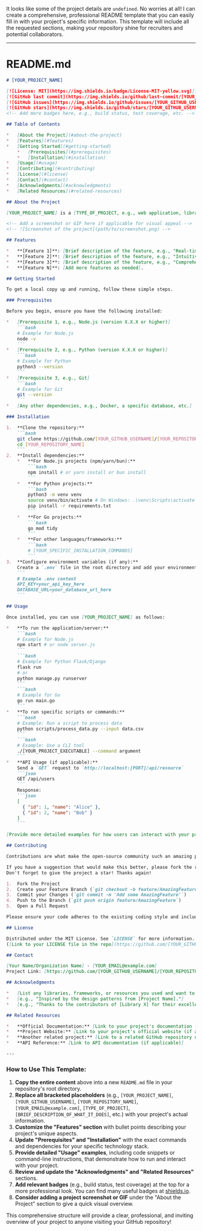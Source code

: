 It looks like some of the project details are `undefined`. No worries at all! I can create a comprehensive, professional README template that you can easily fill in with your project's specific information. This template will include all the requested sections, making your repository shine for recruiters and potential collaborators.

---

# README.md

```markdown
# [YOUR_PROJECT_NAME]

[![License: MIT](https://img.shields.io/badge/License-MIT-yellow.svg)](https://opensource.org/licenses/MIT)
[![GitHub last commit](https://img.shields.io/github/last-commit/[YOUR_GITHUB_USERNAME]/[YOUR_REPOSITORY_NAME])](https://github.com/[YOUR_GITHUB_USERNAME]/[YOUR_REPOSITORY_NAME]/commits/main)
[![GitHub issues](https://img.shields.io/github/issues/[YOUR_GITHUB_USERNAME]/[YOUR_REPOSITORY_NAME])](https://github.com/[YOUR_GITHUB_USERNAME]/[YOUR_REPOSITORY_NAME]/issues)
[![GitHub stars](https://img.shields.io/github/stars/[YOUR_GITHUB_USERNAME]/[YOUR_REPOSITORY_NAME])](https://github.com/[YOUR_GITHUB_USERNAME]/[YOUR_REPOSITORY_NAME]/stargazers)
<!-- Add more badges here, e.g., build status, test coverage, etc. -->

## Table of Contents

*   [About the Project](#about-the-project)
*   [Features](#features)
*   [Getting Started](#getting-started)
    *   [Prerequisites](#prerequisites)
    *   [Installation](#installation)
*   [Usage](#usage)
*   [Contributing](#contributing)
*   [License](#license)
*   [Contact](#contact)
*   [Acknowledgments](#acknowledgments)
*   [Related Resources](#related-resources)

## About the Project

[YOUR_PROJECT_NAME] is a [TYPE_OF_PROJECT, e.g., web application, library, command-line tool] designed to [BRIEF_DESCRIPTION_OF_WHAT_IT_DOES_AND_ITS_MAIN_PURPOSE]. It aims to [STATE_THE_PROBLEM_IT_SOLVES_OR_THE_VALUE_IT_PROVIDES]. Built with [KEY_TECHNOLOGIES_USED, e.g., Python, React, Node.js, Go], this project offers a [KEY_BENEFIT, e.g., robust, efficient, user-friendly] solution for [TARGET_AUDIENCE_OR_USE_CASE].

<!-- Add a screenshot or GIF here if applicable for visual appeal -->
<!-- ![Screenshot of the project](path/to/screenshot.png) -->

## Features

*   **[Feature 1]**: [Brief description of the feature, e.g., "Real-time data synchronization."].
*   **[Feature 2]**: [Brief description of the feature, e.g., "Intuitive API for easy integration."].
*   **[Feature 3]**: [Brief description of the feature, e.g., "Comprehensive test suite ensuring reliability."].
*   **[Feature N]**: [Add more features as needed].

## Getting Started

To get a local copy up and running, follow these simple steps.

### Prerequisites

Before you begin, ensure you have the following installed:

*   [Prerequisite 1, e.g., Node.js (version X.X.X or higher)]
    ```bash
    # Example for Node.js
    node -v
    ```
*   [Prerequisite 2, e.g., Python (version X.X.X or higher)]
    ```bash
    # Example for Python
    python3 --version
    ```
*   [Prerequisite 3, e.g., Git]
    ```bash
    # Example for Git
    git --version
    ```
*   [Any other dependencies, e.g., Docker, a specific database, etc.]

### Installation

1.  **Clone the repository:**
    ```bash
    git clone https://github.com/[YOUR_GITHUB_USERNAME]/[YOUR_REPOSITORY_NAME].git
    cd [YOUR_REPOSITORY_NAME]
    ```
2.  **Install dependencies:**
    *   **For Node.js projects (npm/yarn/bun):**
        ```bash
        npm install # or yarn install or bun install
        ```
    *   **For Python projects:**
        ```bash
        python3 -m venv venv
        source venv/bin/activate # On Windows: .\venv\Scripts\activate
        pip install -r requirements.txt
        ```
    *   **For Go projects:**
        ```bash
        go mod tidy
        ```
    *   **For other languages/frameworks:**
        ```bash
        # [YOUR_SPECIFIC_INSTALLATION_COMMANDS]
        ```
3.  **Configure environment variables (if any):**
    Create a `.env` file in the root directory and add your environment variables.
    ```
    # Example .env content
    API_KEY=your_api_key_here
    DATABASE_URL=your_database_url_here
    ```

## Usage

Once installed, you can use [YOUR_PROJECT_NAME] as follows:

*   **To run the application/server:**
    ```bash
    # Example for Node.js
    npm start # or node server.js
    ```
    ```bash
    # Example for Python Flask/Django
    flask run
    # or
    python manage.py runserver
    ```
    ```bash
    # Example for Go
    go run main.go
    ```
*   **To run specific scripts or commands:**
    ```bash
    # Example: Run a script to process data
    python scripts/process_data.py --input data.csv
    ```
    ```bash
    # Example: Use a CLI tool
    ./[YOUR_PROJECT_EXECUTABLE] --command argument
    ```
*   **API Usage (if applicable):**
    Send a `GET` request to `http://localhost:[PORT]/api/resource`
    ```json
    GET /api/users
    ```
    Response:
    ```json
    [
      { "id": 1, "name": "Alice" },
      { "id": 2, "name": "Bob" }
    ]
    ```

[Provide more detailed examples for how users can interact with your project. If it's a library, show code snippets. If it's a web app, explain how to navigate.]

## Contributing

Contributions are what make the open-source community such an amazing place to learn, inspire, and create. Any contributions you make are **greatly appreciated**.

If you have a suggestion that would make this better, please fork the repo and create a pull request. You can also open an issue with the tag "enhancement".
Don't forget to give the project a star! Thanks again!

1.  Fork the Project
2.  Create your Feature Branch (`git checkout -b feature/AmazingFeature`)
3.  Commit your Changes (`git commit -m 'Add some AmazingFeature'`)
4.  Push to the Branch (`git push origin feature/AmazingFeature`)
5.  Open a Pull Request

Please ensure your code adheres to the existing coding style and includes appropriate tests.

## License

Distributed under the MIT License. See `LICENSE` for more information.
([Link to your LICENSE file in the repo](https://github.com/[YOUR_GITHUB_USERNAME]/[YOUR_REPOSITORY_NAME]/blob/main/LICENSE))

## Contact

[Your Name/Organization Name] - [YOUR_EMAIL@example.com]
Project Link: [https://github.com/[YOUR_GITHUB_USERNAME]/[YOUR_REPOSITORY_NAME]](https://github.com/[YOUR_GITHUB_USERNAME]/[YOUR_REPOSITORY_NAME])

## Acknowledgments

*   [List any libraries, frameworks, or resources you used and want to acknowledge.]
*   [e.g., "Inspired by the design patterns from [Project Name]."]
*   [e.g., "Thanks to the contributors of [Library X] for their excellent work."]

## Related Resources

*   **Official Documentation:** [Link to your project's documentation (if any)]
*   **Project Website:** [Link to your project's official website (if any)]
*   **Another related project:** [Link to a related GitHub repository or article]
*   **API Reference:** [Link to API documentation (if applicable)]

---
```

### How to Use This Template:

1.  **Copy the entire content** above into a new `README.md` file in your repository's root directory.
2.  **Replace all bracketed placeholders** (e.g., `[YOUR_PROJECT_NAME]`, `[YOUR_GITHUB_USERNAME]`, `[YOUR_REPOSITORY_NAME]`, `[YOUR_EMAIL@example.com]`, `[TYPE_OF_PROJECT]`, `[BRIEF_DESCRIPTION_OF_WHAT_IT_DOES]`, etc.) with your project's actual information.
3.  **Customize the "Features" section** with bullet points describing your project's unique aspects.
4.  **Update "Prerequisites" and "Installation"** with the exact commands and dependencies for your specific technology stack.
5.  **Provide detailed "Usage" examples**, including code snippets or command-line instructions, that demonstrate how to run and interact with your project.
6.  **Review and update the "Acknowledgments" and "Related Resources"** sections.
7.  **Add relevant badges** (e.g., build status, test coverage) at the top for a more professional look. You can find many useful badges at [shields.io](https://shields.io/).
8.  **Consider adding a project screenshot or GIF** under the "About the Project" section to give a quick visual overview.

This comprehensive structure will provide a clear, professional, and inviting overview of your project to anyone visiting your GitHub repository!